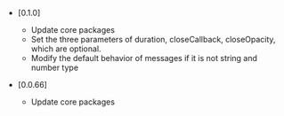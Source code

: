 
- [0.1.0]
  + Update core packages
  + Set the three parameters of duration, closeCallback, closeOpacity, which are optional.
  + Modify the default behavior of messages if it is not string and number type

- [0.0.66]
  + Update core packages
